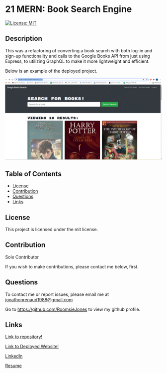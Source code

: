 # 21 MERN: Book Search Engine



[![License: MIT](https://img.shields.io/badge/License-MIT-yellow.svg)](https://opensource.org/licenses/MIT)
## Description

This was a refactoring of converting a book search with both log-in and sign-up functionality and calls to the Google Books API from just using Express, to utilizing GraphQL to make it more lightweight and efficient. 

Below is an example of the deployed project.

  ![Deployed app](SS.GIF)



## Table of Contents 
* [License](#license)
* [Contribution](#contribution)
* [Questions](#questions)
* [Links](#links)
    
## License
This project is licensed under the mit license.
    
## Contribution 
    
Sole Contributor 

If you wish to make contributions, please contact me below, first.



## Questions
To contact me or report issues, please email me at jonathonrenaud1988@gmail.com

Go to https://github.com/RoomsieJones to view my github profile.    

## Links
[Link to repository!](https://github.com/roomsiejones/book-search)

[Link to Deployed Website!](https://google-books-jonathon.herokuapp.com/)

[LinkedIn](https://www.linkedin.com/in/jonathon-renaud-410910aa/)

[Resume](https://docs.google.com/document/d/1ub28BlsfOwQsW2EZ8ha5-XGSjncabLHVVOhax6jgi4w/edit?usp=sharing)

